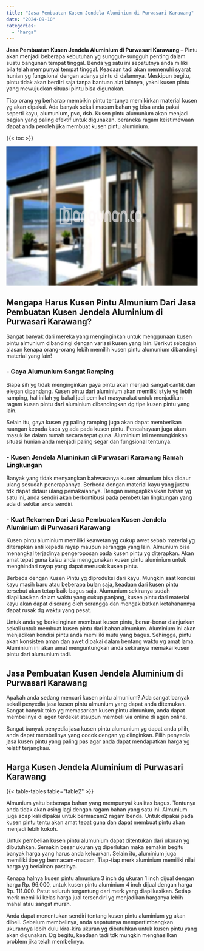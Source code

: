 ```yaml
---
title: "Jasa Pembuatan Kusen Jendela Aluminium di Purwasari Karawang"
date: "2024-09-10"
categories: 
  - "harga"
---
```


**Jasa Pembuatan Kusen Jendela Aluminium di Purwasari Karawang** – Pintu akan menjadi beberapa kebutuhan yg sungguh-sungguh penting dalam suatu bangunan tempat tinggal. Benda yg satu ini sepatutnya anda miliki bila telah mempunyai tempat tinggal. Keadaan tadi akan memenuhi syarat hunian yg fungsional dengan adanya pintu di dalamnya. Meskipun begitu, pintu tidak akan berdiri saja tanpa bantuan alat lainnya, yakni kusen pintu yang mewujudkan situasi pintu bisa digunakan.

Tiap orang yg berharap membikin pintu tentunya memikirkan material kusen yg akan dipakai. Ada banyak sekali macam bahan yg bisa anda pakai seperti kayu, alumunium, pvc, dsb. Kusen pintu alumunium akan menjadi bagian yang paling efektif untuk digunakan. beraneka ragam keistimewaan dapat anda peroleh jika membuat kusen pintu aluminium.

{{< toc >}}

![Jasa Pembuatan Kusen Jendela Aluminium di Purwasari Karawang](/images/harga-kusen-jendela-alumunium-02.png)

## Mengapa Harus Kusen Pintu Almunium Dari Jasa Pembuatan Kusen Jendela Aluminium di Purwasari Karawang?

Sangat banyak dari mereka yang menginginkan untuk menggunaan kusen pintu almunium dibandingi dengan variasi kusen yang lain. Berikut sebagian alasan kenapa orang-orang lebih memilih kusen pintu alumunium dibandingi material yang lain!

### \- Gaya Alumunium Sangat Ramping

Siapa sih yg tidak menginginkan gaya pintu akan menjadi sangat cantik dan elegan dipandang. Kusen pintu dari aluminium akan memiliki style yg lebih ramping, hal inilah yg bakal jadi pemikat masyarakat untuk menjadikan ragam kusen pintu dari aluminium dibandingkan dg tipe kusen pintu yang lain.

Selain itu, gaya kusen yg paling ramping juga akan dapat memberikan ruangan kepada kaca yg ada pada kusen pintu. Pencahayaan juga akan masuk ke dalam rumah secara tepat guna. Aluminium ini memungkinkan situasi hunian anda menjadi paling segar dan fungsional tentunya.

### \- Kusen Jendela Aluminium di Purwasari Karawang Ramah Lingkungan

Banyak yang tidak menyangkan bahwasanya kusen almunium bisa didaur ulang sesudah penerapannya. Berbeda dengan material kayu yang justru tdk dapat didaur ulang pemakaiannya. Dengan mengaplikasikan bahan yg satu ini, anda sendiri akan berkontibusi pada pembetulan lingkungan yang ada di sekitar anda sendiri.

### \- Kuat Rekomen Dari Jasa Pembuatan Kusen Jendela Aluminium di Purwasari Karawang

Kusen pintu aluminium memiliki keawetan yg cukup awet sebab material yg diterapkan anti kepada rayap maupun serangga yang lain. Almunium bisa menangkal terjadinya pengeroposan pada kusen pintu yg diterapkan. Akan amat tepat guna kalau anda menggunakan kusen pintu aluminium untuk menghindari rayap yang dapat merusak kusen pintu.

Berbeda dengan Kusen Pintu yg diproduksi dari kayu. Mungkin saat kondisi kayu masih baru atau beberapa bulan saja, keadaan dari kusen pintu tersebut akan tetap baik-bagus saja. Alumunium sekiranya sudah diaplikasikan dalam waktu yang cukup panjang, kusen pintu dari material kayu akan dapat diserang oleh serangga dan mengakibatkan ketahanannya dapat rusak dg waktu yang pesat.

Untuk anda yg berkeinginan membuat kusen pintu, benar-benar dianjurkan sekali untuk membuat kusen pintu dari bahan almunium. Aluminium ini akan menjadikan kondisi pintu anda memiliki mutu yang bagus. Sehingga, pintu akan konsisten aman dan awet dipakai dalam bentang waktu yg amat lama. Aluminium ini akan amat menguntungkan anda sekiranya memakai kusen pintu dari alumunium tadi.

## Jasa Pembuatan Kusen Jendela Aluminium di Purwasari Karawang

Apakah anda sedang mencari kusen pintu almunium? Ada sangat banyak sekali penyedia jasa kusen pintu almunium yang dapat anda ditemukan. Sangat banyak toko yg memasarkan kusen pintu almunium, anda dapat membelinya di agen terdekat ataupun membeli via online di agen online.

Sangat banyak penyedia jasa kusen pintu alumunium yg dapat anda pilih, anda dapat membelinya yang cocok dengan yg diinginkan. Pilih penyedia jasa kusen pintu yang paling pas agar anda dapat mendapatkan harga yg relatif terjangkau.

## Harga Kusen Jendela Aluminium di Purwasari Karawang

{{< table-tables table="table2" >}}

Almunium yaitu beberapa bahan yang mempunyai kualitas bagus. Tentunya anda tidak akan asing lagi dengan ragam bahan yang satu ini. Almunium juga acap kali dipakai untuk bermacam2 ragam benda. Untuk dipakai pada kusen pintu tentu akan amat tepat guna dan dapat membuat pintu akan menjadi lebih kokoh.

Untuk pembelian kusen pintu alumunium dapat ditentukan dari ukuran yg dibutuhkan. Semakin besar ukuran yg diperlukan maka semakin begitu banyak harga yang harus anda keluarkan. Selain itu, aluminium juga memiliki tipe yg bermacam-macam, Tiap-tiap merk aluminium memiliki nilai harga yg berlainan pastinya.

Kenapa halnya kusen pintu almunium 3 inch dg ukuran 1 inch dijual dengan harga Rp. 96.000, untuk kusen pintu aluminium 4 inch dijual dengan harga Rp. 111.000. Patut seluruh tergantung dari merk yang diaplikasikan. Setiap merk memiliki kelas harga jual tersendiri yg menjadikan harganya lebih mahal atau sangat murah.

Anda dapat menentukan sendiri tentang kusen pintu aluminium yg akan dibeli. Sebelum membelinya, anda sepatutnya mempertimbangkan ukurannya lebih dulu kira-kira ukuran yg dibutuhkan untuk kusen pintu yang akan digunakan. Dg begitu, keadaan tadi tdk mungkin menghasilkan problem jika telah membelinya.
